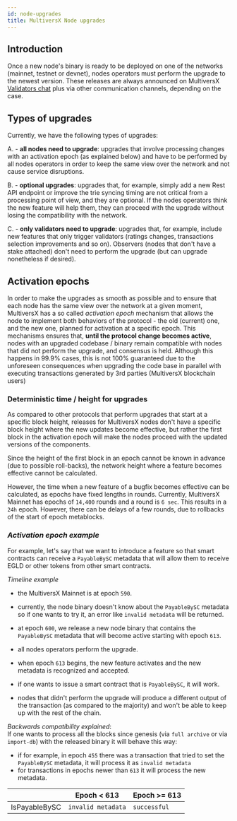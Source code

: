 ```yaml
---
id: node-upgrades
title: MultiversX Node upgrades
---
```


## **Introduction**

Once a new node's binary is ready to be deployed on one of the networks (mainnet, testnet or devnet), nodes operators must
perform the upgrade to the newest version. These releases are always announced on MultiversX [Validators chat](https://t.me/ElrondValidators)
plus via other communication channels, depending on the case.

## **Types of upgrades**

Currently, we have the following types of upgrades:

A. - **all nodes need to upgrade**: upgrades that involve processing changes with an activation epoch (as explained below)
and have to be performed by all nodes operators in order to keep the same view over the network and not cause service disruptions.

B. - **optional upgrades**: upgrades that, for example, simply add a new Rest API endpoint or improve the trie syncing timing
are not critical from a processing point of view, and they are optional. If the nodes operators think the new feature will help them,
they can proceed with the upgrade without losing the compatibility with the network.

C. - **only validators need to upgrade**: upgrades that, for example, include new features that only trigger validators (ratings changes,
transactions selection improvements and so on). Observers (nodes that don't have a stake attached) don't need to perform the upgrade
(but can upgrade nonetheless if desired).

## **Activation epochs**

In order to make the upgrades as smooth as possible and to ensure that each node has the same view over the network at a given moment,
MultiversX has a so called _activation epoch_ mechanism that allows the node to implement both behaviors of the protocol -
the old (current) one, and the new one, planned for activation at a specific epoch. This mechanisms ensures that,
**until the protocol change becomes active**, nodes with an upgraded codebase / binary remain compatible with nodes that
did not perform the upgrade, and consensus is held. Although this happens in 99.9% cases, this is not 100% guaranteed due
to the unforeseen consequences when upgrading the code base in parallel with executing transactions generated by 3rd parties (MultiversX blockchain users)

### **Deterministic time / height for upgrades**

As compared to other protocols that perform upgrades that start at a specific block height, releases for MultiversX nodes
don't have a specific block height where the new updates become effective, but rather the first block in the
activation epoch will make the nodes proceed with the updated versions of the components.

Since the height of the first block in an epoch cannot be known in advance (due to possible roll-backs), the network height
where a feature becomes effective cannot be calculated.

However, the time when a new feature of a bugfix becomes effective can be calculated, as epochs have fixed lengths in rounds.
Currently, MultiversX Mainnet has epochs of `14,400` rounds and a round is `6 sec`. This results in a `24h` epoch. However,
there can be delays of a few rounds, due to rollbacks of the start of epoch metablocks.

### _Activation epoch example_

For example, let's say that we want to introduce a feature so that smart contracts can receive a `PayableBySC` metadata that
will allow them to receive EGLD or other tokens from other smart contracts.

_Timeline example_

- the MultiversX Mainnet is at epoch `590`.
- currently, the node binary doesn't know about the `PayableBySC` metadata so if one wants to try it, an error like `invalid metadata`
  will be returned.
- at epoch `600`, we release a new node binary that contains the `PayableBySC` metadata that will become active starting with epoch `613`.
- all nodes operators perform the upgrade.
- when epoch `613` begins, the new feature activates and the new metadata is recognized and accepted.
- if one wants to issue a smart contract that is `PayableBySC`, it will work.

- nodes that didn't perform the upgrade will produce a different output of the transaction (as compared to the majority)
  and won't be able to keep up with the rest of the chain.

_Backwards compatibility explained_:  
If one wants to process all the blocks since genesis (via `full archive` or via `import-db`) with the released binary
it will behave this way:

- if for example, in epoch `455` there was a transaction that tried to set the `PayableBySC` metadata, it will process it
  as `invalid metadata`
- for transactions in epochs newer than `613` it will process the new metadata.

|               | Epoch < 613        | Epoch >= 613 |
| ------------- | ------------------ | ------------ |
| IsPayableBySC | `invalid metadata` | `successful` |
